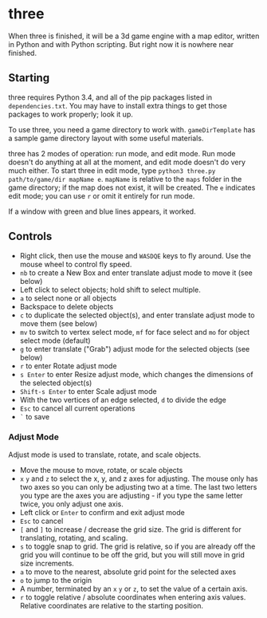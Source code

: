 # three

When three is finished, it will be a 3d game engine with a map editor, written in Python and with Python scripting. But right now it is nowhere near finished.

## Starting

three requires Python 3.4, and all of the pip packages listed in `dependencies.txt`. You may have to install extra things to get those packages to work properly; look it up.

To use three, you need a game directory to work with. `gameDirTemplate` has a sample game directory layout with some useful materials.

three has 2 modes of operation: run mode, and edit mode. Run mode doesn't do anything at all at the moment, and edit mode doesn't do very much either. To start three in edit mode, type `python3 three.py path/to/game/dir mapName e`. `mapName` is relative to the `maps` folder in the game directory; if the map does not exist, it will be created. The `e` indicates edit mode; you can use `r` or omit it entirely for run mode.

If a window with green and blue lines appears, it worked.

## Controls

- Right click, then use the mouse and `WASDQE` keys to fly around. Use the mouse wheel to control fly speed.
- `nb` to create a New Box and enter translate adjust mode to move it (see below)
- Left click to select objects; hold shift to select multiple.
- `a` to select none or all objects
- Backspace to delete objects
- `c` to duplicate the selected object(s), and enter translate adjust mode to move them (see below)
- `mv` to switch to vertex select mode, `mf` for face select and `mo` for object select mode (default)
- `g` to enter translate ("Grab") adjust mode for the selected objects (see below)
- `r` to enter Rotate adjust mode
- `s Enter` to enter Resize adjust mode, which changes the dimensions of the selected object(s)
- `Shift-s Enter` to enter Scale adjust mode
- With the two vertices of an edge selected, `d` to divide the edge
- `Esc` to cancel all current operations
- `` ` `` to save

### Adjust Mode

Adjust mode is used to translate, rotate, and scale objects.

- Move the mouse to move, rotate, or scale objects
- `x` `y` and `z` to select the x, y, and z axes for adjusting. The mouse only has two axes so you can only be adjusting two at a time. The last two letters you type are the axes you are adjusting - if you type the same letter twice, you only adjust one axis.
- Left click or `Enter` to confirm and exit adjust mode
- `Esc` to cancel
- `[` and `]` to increase / decrease the grid size. The grid is different for translating, rotating, and scaling.
- `s` to toggle snap to grid. The grid is relative, so if you are already off the grid you will continue to be off the grid, but you will still move in grid size increments.
- `a` to move to the nearest, absolute grid point for the selected axes
- `o` to jump to the origin
- A number, terminated by an `x` `y` or `z`, to set the value of a certain axis.
- `r` to toggle relative / absolute coordinates when entering axis values. Relative coordinates are relative to the starting position.
